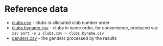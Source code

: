 # Reference data

* [clubs.csv](clubs.csv) - clubs in allocated club number order
* [clubs.byname.csv](clubs.byname.csv) - clubs in name order, for convenience, produced via: `xsv sort -s 2 clubs.csv > clubs.byname.csv` 
* [genders.csv](genders.csv) - the genders processed by the results
